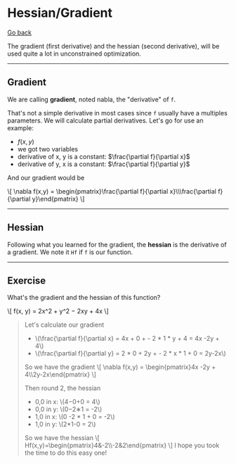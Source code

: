 # Hessian/Gradient

[Go back](..)

The gradient (first derivative) and the hessian (second derivative), will be used quite a lot in unconstrained optimization.

<hr class="sl">

## Gradient

We are calling **gradient**, noted nabla, the "derivative" of `f`. 

That's not a simple derivative in most cases since `f` usually have a multiples parameters. We will calculate partial derivatives. Let's go for use an example:

* $f(x,y)$
* we got two variables
* derivative of x, y is a constant: $\frac{\partial f}{\partial x}$
* derivative of y, x is a constant: $\frac{\partial f}{\partial y}$

And our gradient would be 

<div>
\[
\nabla f(x,y) = \begin{pmatrix}\frac{\partial f}{\partial x}\\\frac{\partial f}{\partial y}\end{pmatrix}
\]
</div>

<hr class="sr">

## Hessian

Following what you learned for the gradient, the **hessian** is the derivative of a gradient. We note it ``Hf`` if `f` is our function.

<hr class="sl">

## Exercise

What's the gradient and the hessian of this function?
<p>
\[
f(x, y) = 2x^2 + y^2 − 2xy + 4x
\]
</p>

<blockquote class="spoiler">
<p>Let's calculate our gradient</p>
<ul>
    <li class="pb-3">\(\frac{\partial f}{\partial x} = 4x + 0 + - 2 * 1 * y + 4 = 4x -2y + 4\)</li>
    <li>\(\frac{\partial f}{\partial y} = 2 * 0 + 2y + - 2 * x * 1 + 0 = 2y-2x\)</li>
</ul>

<p>So we have the gradient
\[ \nabla f(x,y) = \begin{pmatrix}4x -2y + 4\\2y-2x\end{pmatrix} \] </p>

Then round 2, the hessian

<ul>
<li>0,0 in x: \(4−0+0  = 4\)</li>
<li>0,0 in y: \(0−2∗1 = -2\)</li>
<li>1,0 in x: \(0 -2 * 1 + 0 = -2\)</li>
<li>1,0 in y: \(2*1-0  = 2\)</li>
</ul>

<p>So we have the hessian \[ Hf(x,y)=\begin{pmatrix}4&-2\\-2&2\end{pmatrix} \] I hope you took the time to do this easy one!
</p>
</blockquote>